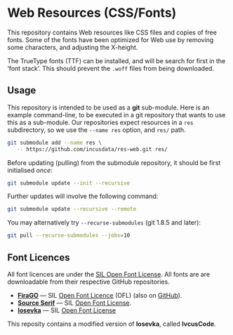 # Web Resources (CSS/Fonts) 

This repository contains Web resources like CSS files and copies of free fonts.
Some of the fonts have been optimized for Web use by removing some characters,
and adjusting the X-height.

The TrueType fonts (TTF) can be installed, and will be search for first in the
‘font stack’. This should prevent the `.woff` files from being downloaded.

## Usage

This repository is intended to be used as a **git** sub-module. Here is an
example command-line, to be executed in a git repository that wants to use this
as a sub-module. Our repositories expect resources in a `res` subdirectory, so
we use the `--name res` option, and `res/` path.

```sh
git submodule add --name res \
   -- https://github.com/incusdata/res-web.git res/
```

Before updating (pulling) from the submodule repository, it should be first
initialised *once*:

```sh
git submodule update --init --recursive
```

Further updates will involve the following command:

```sh
git submodule update --recursive --remote
```

You may alternatively try `--recurse-submodules` (git 1.8.5 and later):

```sh
git pull --recurse-submodules --jobs=10
```

## Font Licences

All font licences are under the [SIL Open Font License][w-sil-ofl]. All fonts
are are downloadable from their respective GitHub repositories.

* [**FiraGO**][firago-home] —  SIL [Open Font Licence][w-sil-ofl] (OFL) (also
  on [GitHub][gh-firago]).
* [**Source Serif**][gh-sserif] — SIL [Open Font License][gh-sserif-lic].
* [**Iosevka**][gh-iosevka] — SIL [Open Font License][gh-iosevka-lic]

This reposity contains a modified version of **Iosevka**, called **IvcusCode**.

[firago-home]:
   https://bboxtype.com/typefaces/FiraGO/#!layout=specimen
   "bBoxType — FiraGO Specimen View & Download" 
[w-sil-ofl]:
   https://bboxtype.com/downloads/FiraGO/OFL.txt
   "bBoxType — FiraGO OFL License"
[gh-firago]:
   https://github.com/bBoxType/FiraGO
   "GitHub — bBoxType/FiraGO"
[gh-sserif]:
   https://github.com/adobe-fonts/source-serif
   "GitHub — adobe-fonts/source-serif"
[gh-sserif-lic]:
   https://github.com/adobe-fonts/source-serif/blob/release/LICENSE.md
   "GitHub — adobe-fonts/source-serif LICENSE.md"
[gh-iosevka]:
   https://github.com/be5invis/Iosevka
   "GitHub — be5invis/Iosevka"
[gh-iosevka-lic]:
   https://github.com/be5invis/Iosevka/blob/main/LICENSE.md
   "GitHub — be5invis/Iosevka LICENSE"

